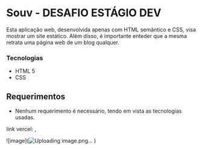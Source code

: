 # Souv - DESAFIO ESTÁGIO DEV

Esta aplicação web, desenvolvida apenas com HTML semântico e CSS, visa mostrar um site estático. Além disso, é importante enteder que a mesma retrata uma página web de um blog qualquer.

### Tecnologias

- HTML 5
- CSS

## Requerimentos

- Nenhum requerimento é necessário, tendo em vista as tecnologias usadas.

link vercel: , 

![image](![Uploading image.png…]()
)
